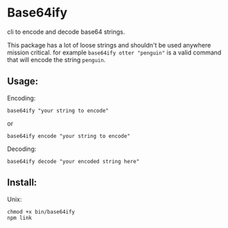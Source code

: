 # Base64ify
cli to encode and decode base64 strings.

This package has a lot of loose strings and shouldn't be used anywhere mission critical. for example ``` base64ify otter "penguin" ``` is a valid command that will encode the string ```penguin```.

## Usage:
Encoding:
```
base64ify "your string to encode"
```
or 
```
base64ify encode "your string to encode"
```

Decoding:
```
base64ify decode "your encoded string here"
```

## Install:
Unix:
```
chmod +x bin/base64ify
npm link
```

